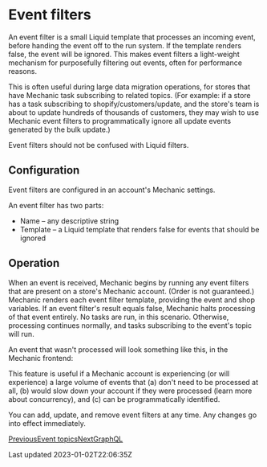 # Event filters

An event filter is a small Liquid template that processes an incoming event, before handing the event off to the run system. If the template renders false, the event will be ignored. This makes event filters a light-weight mechanism for purposefully filtering out events, often for performance reasons.

This is often useful during large data migration operations, for stores that have Mechanic task subscribing to related topics. (For example: if a store has a task subscribing to shopify/customers/update, and the store's team is about to update hundreds of thousands of customers, they may wish to use Mechanic event filters to programmatically ignore all update events generated by the bulk update.)

Event filters should not be confused with Liquid filters.

## Configuration

Event filters are configured in an account's Mechanic settings.

An event filter has two parts:

- Name – any descriptive string
- Template – a Liquid template that renders false for events that should be ignored

## Operation

When an event is received, Mechanic begins by running any event filters that are present on a store's Mechanic account. (Order is not guaranteed.) Mechanic renders each event filter template, providing the event and shop variables. If an event filter's result equals false, Mechanic halts processing of that event entirely. No tasks are run, in this scenario. Otherwise, processing continues normally, and tasks subscribing to the event's topic will run.

An event that wasn't processed will look something like this, in the Mechanic frontend:

This feature is useful if a Mechanic account is experiencing (or will experience) a large volume of events that (a) don't need to be processed at all, (b) would slow down your account if they were processed (learn more about concurrency), and (c) can be programmatically identified.

You can add, update, and remove event filters at any time. Any changes go into effect immediately.

[PreviousEvent topics](/platform/events/topics)[NextGraphQL](/platform/graphql)

Last updated 2023-01-02T22:06:35Z
